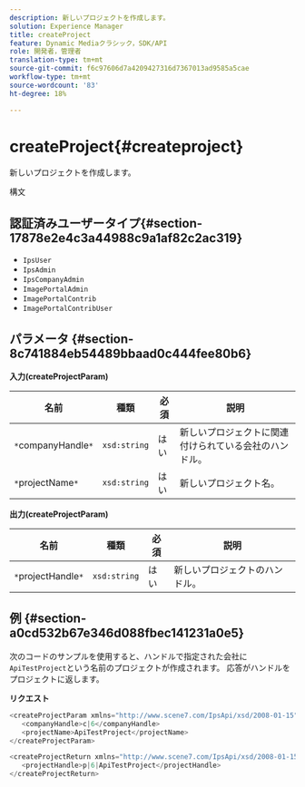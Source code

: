 ```yaml
---
description: 新しいプロジェクトを作成します。
solution: Experience Manager
title: createProject
feature: Dynamic Mediaクラシック，SDK/API
role: 開発者，管理者
translation-type: tm+mt
source-git-commit: f6c97606d7a4209427316d7367013ad9585a5cae
workflow-type: tm+mt
source-wordcount: '83'
ht-degree: 18%

---
```



# createProject{#createproject}

新しいプロジェクトを作成します。

構文

## 認証済みユーザータイプ{#section-17878e2e4c3a44988c9a1af82c2ac319}

* `IpsUser`
* `IpsAdmin`
* `IpsCompanyAdmin`
* `ImagePortalAdmin`
* `ImagePortalContrib`
* `ImagePortalContribUser`

## パラメータ {#section-8c741884eb54489bbaad0c444fee80b6}

**入力(createProjectParam)**

| 名前 | 種類 | 必須 | 説明 |
|---|---|---|---|
| `*`companyHandle`*` | `xsd:string` | はい | 新しいプロジェクトに関連付けられている会社のハンドル。 |
| `*`projectName`*` | `xsd:string` | はい | 新しいプロジェクト名。 |

**出力(createProjectParam)**

| 名前 | 種類 | 必須 | 説明 |
|---|---|---|---|
| `*`projectHandle`*` | `xsd:string` | はい | 新しいプロジェクトのハンドル。 |

## 例 {#section-a0cd532b67e346d088fbec141231a0e5}

次のコードのサンプルを使用すると、ハンドルで指定された会社に`ApiTestProject`という名前のプロジェクトが作成されます。 応答がハンドルをプロジェクトに返します。

**リクエスト**

```java
<createProjectParam xmlns="http://www.scene7.com/IpsApi/xsd/2008-01-15">
   <companyHandle>c|6</companyHandle>
   <projectName>ApiTestProject</projectName>
</createProjectParam>
```

```java
<createProjectReturn xmlns="http://www.scene7.com/IpsApi/xsd/2008-01-15">
   <projectHandle>p|6|ApiTestProject</projectHandle>
</createProjectReturn>
```

